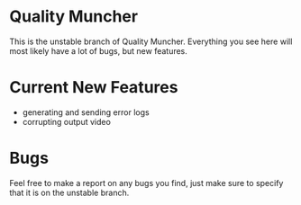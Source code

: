 # Quality Muncher

This is the unstable branch of Quality Muncher. Everything you see here will most likely have a lot of bugs, but new features.

# Current New Features

 - generating and sending error logs
 - corrupting output video

# Bugs

Feel free to make a report on any bugs you find, just make sure to specify that it is on the unstable branch.